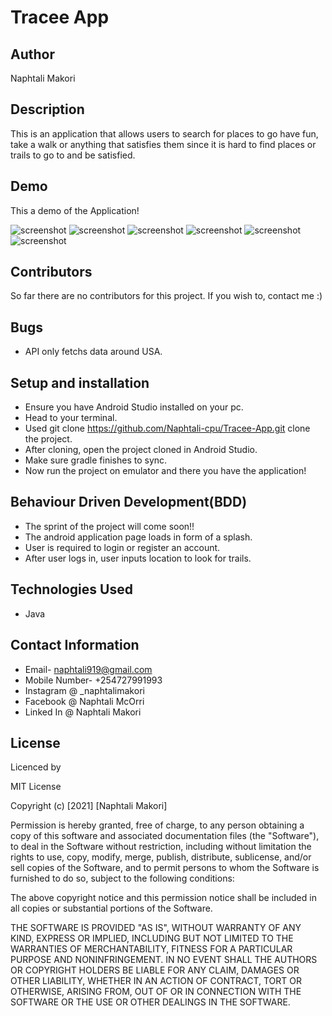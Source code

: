 # Tracee App
## Author
Naphtali Makori

## Description

This is an application that allows users to search for places to go have fun, take a walk or anything that satisfies them since it is hard to find places or trails to go to and be satisfied.

## Demo
This a demo of the Application!  

![screenshot](splash.jpg)
![screenshot](register.jpg)
![screenshot](login.jpg)
![screenshot](dashboard.jpg)
![screenshot](result.jpg)
![screenshot](details.jpg)

## Contributors
So far there are no contributors for this project.
If you wish to, contact me :)

## Bugs
* API only fetchs data around USA.

## Setup and installation
* Ensure you have Android Studio installed on your pc.
* Head to your terminal.
* Used git clone https://github.com/Naphtali-cpu/Tracee-App.git clone the project.
* After cloning, open the project cloned in Android Studio.
* Make sure gradle finishes to sync.
* Now run the project on emulator and there you have the application!

## Behaviour Driven Development(BDD)
* The sprint of the project will come soon!!
* The android application page loads in form of a splash.
* User is required to login or register an account.
* After user logs in, user inputs location to look for trails.

## Technologies Used
* Java


## Contact Information
* Email- naphtali919@gmail.com
* Mobile Number- +254727991993
* Instagram @ _naphtalimakori
* Facebook @ Naphtali McOrri
* Linked In @ Naphtali Makori

## License
Licenced by

MIT License

Copyright (c) [2021] [Naphtali Makori]

Permission is hereby granted, free of charge, to any person obtaining a copy of this software and associated documentation files (the "Software"), to deal in the Software without restriction, including without limitation the rights to use, copy, modify, merge, publish, distribute, sublicense, and/or sell copies of the Software, and to permit persons to whom the Software is furnished to do so, subject to the following conditions:

The above copyright notice and this permission notice shall be included in all copies or substantial portions of the Software.

THE SOFTWARE IS PROVIDED "AS IS", WITHOUT WARRANTY OF ANY KIND, EXPRESS OR IMPLIED, INCLUDING BUT NOT LIMITED TO THE WARRANTIES OF MERCHANTABILITY, FITNESS FOR A PARTICULAR PURPOSE AND NONINFRINGEMENT. IN NO EVENT SHALL THE AUTHORS OR COPYRIGHT HOLDERS BE LIABLE FOR ANY CLAIM, DAMAGES OR OTHER LIABILITY, WHETHER IN AN ACTION OF CONTRACT, TORT OR OTHERWISE, ARISING FROM, OUT OF OR IN CONNECTION WITH THE SOFTWARE OR THE USE OR OTHER DEALINGS IN THE SOFTWARE.




